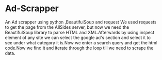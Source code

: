 # Ad-Scrapper
An Ad scrapper using python ,BeautifulSoup and request
We used requests to get the page from the AllSides server, but now we need the BeautifulSoup library  to parse HTML and XML.Afterwards by using inspect element of any site we can select the google ad's section and select it to see under what category it is.Now we enter a search query and get the html code.Now we find it and iterate through the loop till we need to scrape the data.
